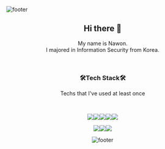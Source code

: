 ![footer](https://capsule-render.vercel.app/api?type=waving&color=35:FFD9E7,65:CAC9FF&height=100&section=header)
<div align = "center">

## Hi there :wave: 
My name is Nawon.  
I majored in Information Security from Korea.

<!-- >:us: :ca: :fr: :it: ::de: :ca: :cn: :hk: :gu: :jp: :sg: :tw: -->

<br/>

### :hammer_and_wrench:Tech Stack:hammer_and_wrench:

Techs that I've used at least once


<br/>

<img src="https://img.shields.io/badge/Python-3776AB?style=flat-square&logo=Python&logoColor=white"/><img src="https://img.shields.io/badge/c++-00599C?style=flat-squar&logo=c%2B%2B&logoColor=white"><img src="https://img.shields.io/badge/linux-FCC624?style=flat-squar&logo=linux&logoColor=black"><img src="https://img.shields.io/badge/CentOS-3776AB?style=flat-square&logo=CentOS&logoColor=white"/><img src="https://img.shields.io/badge/Anaconda-3776AB?style=flat-square&logo=anaconda&logoColor=white"/>

<img src="https://img.shields.io/badge/mysql-4479A1?style=flat-squar&logo=mysql&logoColor=white"><img src="https://img.shields.io/badge/mariaDB-003545?style=flat-squar&logo=mariaDB&logoColor=white"><img src="https://img.shields.io/badge/html-E34F26?style=flat-squar&logo=HTML5&logoColor=white">
<br/>

<!-- 
![kingnone's GitHub stats](https://github-readme-stats.vercel.app/api?username=kingnone&theme=dracula&show_icons=true) -->

![footer](https://capsule-render.vercel.app/api?type=waving&color=35:FFD9E7,65:CAC9FF&height=100&section=footer)